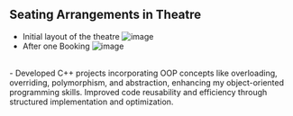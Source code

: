 ## Seating Arrangements in Theatre
- Initial layout of the theatre
![image](https://github.com/user-attachments/assets/150f288c-532a-49c4-8cb0-435c210cfcb7)
- After one Booking 
![image](https://github.com/user-attachments/assets/ea8676a0-d672-4915-9a8b-1d1e657b3a6e)
<br>
- Developed C++ projects incorporating OOP concepts like overloading, overriding, polymorphism, and abstraction, enhancing my object-oriented programming skills. Improved code reusability and efficiency through structured implementation and optimization.
